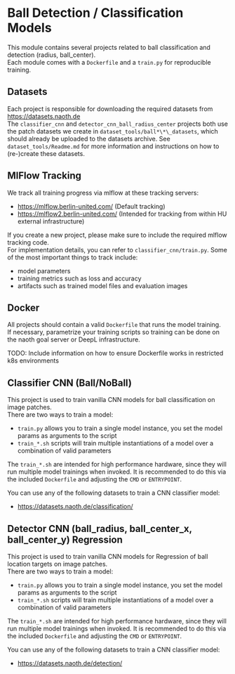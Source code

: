 # Ball Detection / Classification Models

This module contains several projects related to ball classification and detection (radius, ball_center).  
Each module comes with a `Dockerfile` and a `train.py` for reproducible training.

## Datasets

Each project is responsible for downloading the required datasets from https://datasets.naoth.de  
The `classifier_cnn` and `detector_cnn_ball_radius_center` projects both use the patch datasets we create in
`dataset_tools/ball*\*\_datasets`, which should already be uploaded to the datasets archive. See `dataset_tools/Readme.md` for more information and instructions on how to (re-)create these datasets.

## MlFlow Tracking

We track all training progress via mlflow at these tracking servers:

- https://mlflow.berlin-united.com/ (Default tracking)
- https://mlflow2.berlin-united.com/ (Intended for tracking from within HU external infrastructure)

If you create a new project, please make sure to include the required mlflow tracking code.  
For implementation details, you can refer to `classifier_cnn/train.py`. Some of the most important things to track include:

- model parameters
- training metrics such as loss and accuracy
- artifacts such as trained model files and evaluation images

## Docker

All projects should contain a valid `Dockerfile` that runs the model training.  
If necessary, parametrize your training scripts so training can be done on the naoth goal server
or DeepL infrastructure.

TODO: Include information on how to ensure Dockerfile works in restricted k8s environments

## Classifier CNN (Ball/NoBall)

This project is used to train vanilla CNN models for ball classification on image patches.  
There are two ways to train a model:

- `train.py` allows you to train a single model instance, you set the model params as arguments to the script
- `train_*.sh` scripts will train multiple instantiations of a model over a combination of valid parameters

The `train_*.sh` are intended for high performance hardware, since they will run multiple model trainings when invoked.
It is recommended to do this via the included `Dockerfile` and adjusting the `CMD` or `ENTRYPOINT`.

You can use any of the following datasets to train a CNN classifier model:

- https://datasets.naoth.de/classification/

## Detector CNN (ball_radius, ball_center_x, ball_center_y) Regression

This project is used to train vanilla CNN models for Regression of ball location targets on image patches.  
There are two ways to train a model:

- `train.py` allows you to train a single model instance, you set the model params as arguments to the script
- `train_*.sh` scripts will train multiple instantiations of a model over a combination of valid parameters

The `train_*.sh` are intended for high performance hardware, since they will run multiple model trainings when invoked.
It is recommended to do this via the included `Dockerfile` and adjusting the `CMD` or `ENTRYPOINT`.

You can use any of the following datasets to train a CNN classifier model:

- https://datasets.naoth.de/detection/
